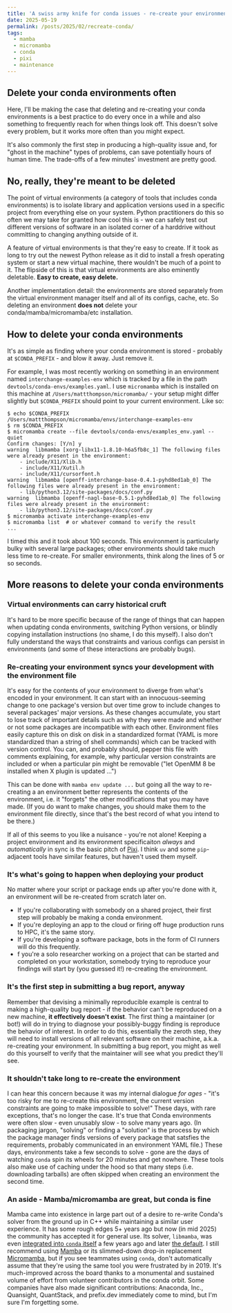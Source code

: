 ```yaml
---
title: 'A swiss army knife for conda issues - re-create your environment'
date: 2025-05-19
permalink: /posts/2025/02/recreate-conda/
tags:
  - mamba 
  - micromamba
  - conda
  - pixi
  - maintenance
---
```


## Delete your conda environments often

Here, I'll be making the case that deleting and re-creating your conda environments is a best practice to do every once in a while and also something to frequently reach for when things look off. This doesn't solve every problem, but it works more often than you might expect.

It's also commonly the first step in producing a high-quality issue and, for "ghost in the machine" types of problems, can save potentially hours of human time. The trade-offs of a few minutes' investment are pretty good.

## No, really, they're meant to be deleted

The point of virtual environments (a category of tools that includes conda environments) is to isolate library and application versions used in a specific project from everything else on your system. Python practitioners do this so often we may take for granted how cool this is - we can safely test out different versions of software in an isolated corner of a harddrive without committing to changing anything outside of it.

A feature of virtual environments is that they're easy to create. If it took as long to try out the newest Python release as it did to install a fresh operating system or start a new virtual machine, there wouldn't be much of a point to it. The flipside of this is that virtual environments are also eminently deletable. **Easy to create, easy delete.**

Another implementation detail: the environments are stored separately from the virtual environment manager itself and all of its configs, cache, etc. So deleting an environment **does not** delete your conda/mamba/micromamba/etc installation.

## How to delete your conda environments

It's as simple as finding where your conda environment is stored - probably at `$CONDA_PREFIX` - and blow it away. Just remove it.

For example, I was most recently working on something in an environment named `interchange-examples-env` which is tracked by a file in the path `devtools/conda-envs/examples.yaml`. I use `micromamba` which is installed on this machine at `/Users/mattthompson/micromamba/` - your setup might differ slightly but `$CONDA_PREFIX` should point to your current environment. Like so:

```console
$ echo $CONDA_PREFIX
/Users/mattthompson/micromamba/envs/interchange-examples-env
$ rm $CONDA_PREFIX
$ micromamba create --file devtools/conda-envs/examples_env.yaml --quiet
Confirm changes: [Y/n] y
warning  libmamba [xorg-libx11-1.8.10-h6a5fb8c_1] The following files were already present in the environment:
    - include/X11/Xlib.h
    - include/X11/Xutil.h
    - include/X11/cursorfont.h
warning  libmamba [openff-interchange-base-0.4.1-pyhd8ed1ab_0] The following files were already present in the environment:
    - lib/python3.12/site-packages/docs/conf.py
warning  libmamba [openff-nagl-base-0.5.1-pyhd8ed1ab_0] The following files were already present in the environment:
    - lib/python3.12/site-packages/docs/conf.py
$ micromamba activate interchange-examples-env
$ micromamba list  # or whatever command to verify the result
...
```

I timed this and it took about 100 seconds. This environment is particularly bulky with several large packages; other environments should take much less time to re-create. For smaller environments, think along the lines of 5 or so seconds.

## More reasons to delete your conda environments

### Virtual environments can carry historical cruft

It's hard to be more specific because of the range of things that can happen when updating conda environments, switching Python versions, or blindly copying installation instructions (no shame, I do this myself). I also don't fully understand the ways that constraints and various configs can persist in environments (and some of these interactions are probably bugs).

### Re-creating your environment syncs your development with the environment file

It's easy for the contents of your environment to diverge from what's encoded in your environment. It can start with an innocuous-seeming change to one package's version but over time grow to include changes to several packages' major versions. As these changes accumulate, you start to lose track of important details such as why they were made and whether or not some packages are incompatible with each other. Environment files easily capture this on disk on disk in a standardized format (YAML is more standardized than a string of shell commands) which can be tracked with version control. You can, and probably should, pepper this file with comments explaining, for example, why particular version constraints are included or when a particular pin might be removable ("let OpenMM 8 be installed when X plugin is updated ...")

This can be done with `mamba env update ...` but going all the way to re-creating a an environment better represents the contents of the environment, i.e. it "forgets" the other modifications that you may have made. (If you do want to make changes, you should make them to the environment file directly, since that's the best record of what you intend to be there.)

If all of this seems to you like a nuisance - you're not alone! Keeping a project environment and its environment specificaiton _always_ and _automatically_ in sync is the basic pitch of [Pixi](https://pixi.sh/latest/). I think `uv` and some `pip`-adjacent tools have similar features, but haven't used them myself.

### It's what's going to happen when deploying your product

No matter where your script or package ends up after you're done with it, an environment will be re-created from scratch later on.

* If you're collaborating with somebody on a shared project, their first step will probably be making a conda environment.
* If you're deploying an app to the cloud or firing off huge production runs to HPC, it's the same story.
* If you're developing a software package, bots in the form of CI runners will do this frequently.
* f you're a solo researcher working on a project that can be started and completed on your workstation, somebody trying to reproduce your findings will start by (you guessed it!) re-creating the environment.

### It's the first step in submitting a bug report, anyway

Remember that devising a minimally reproducible example is central to making a high-quality bug report - if the behavior can't be reproduced on a new machine, **it effectively doesn't exist**. The first thing a maintainer (or bot!) will do in trying to diagnose your possibly-buggy finding is reproduce the behavior of interest. In order to do this, essentially the zeroth step, they will need to install versions of all relevant software on their machine, a.k.a. re-creating your environment. In submitting a bug report, you might as well do this yourself to verify that the maintainer will see what you predict they'll see.

### It shouldn't take long to re-create the environment

I can hear this concern because it was my internal dialogue _for ages_ -  "it's too risky for me to re-create this environment, the current version constraints are going to make impossible to solve!" These days, with rare exceptions, that's no longer the case. It's true that Conda environments were often slow - even unusably slow - to solve many years ago. (In packaging jargon, "solving" or finding a "solution" is the process by which the package manager finds versions of every package that satsfies the requirements, probably communicated in an environment YAML file.) These days, environments take a few seconds to solve - gone are the days of watching `conda` spin its wheels for 20 minutes and get nowhere. These tools also make use of caching under the hood so that many steps (i.e. downloading tarballs) are often skipped when creating an environment the second time.

### An aside - Mamba/micromamba are great, but conda is fine

Mamba came into existence in large part out of a desire to re-write Conda's solver from the ground up in C++ while maintaining a similar user experience. It has some rough edges 5+ years ago but now (in mid 2025) the community has accepted it for general use. Its solver, `libmamba`, was even [integrated into `conda` itself](https://www.anaconda.com/blog/a-faster-conda-for-a-growing-community) a few years ago and later [the default](https://conda.org/blog/2023-11-06-conda-23-10-0-release/). I still recommend using [Mamba](https://mamba.readthedocs.io/en/latest/) or its slimmed-down drop-in replacement [Micromamba](https://mamba.readthedocs.io/en/latest/user_guide/micromamba.html), but if you see teammates using `conda`, don't automatically assume that they're using the same tool you were frustrated by in 2019. It's much-improved across the board thanks to a monumental and sustained volume of effort from volunteer contributors in the conda orbit. Some companies have also made significant contributions: Anaconda, Inc., Quansight, QuantStack, and prefix.dev immediately come to mind, but I'm sure I'm forgetting some.
